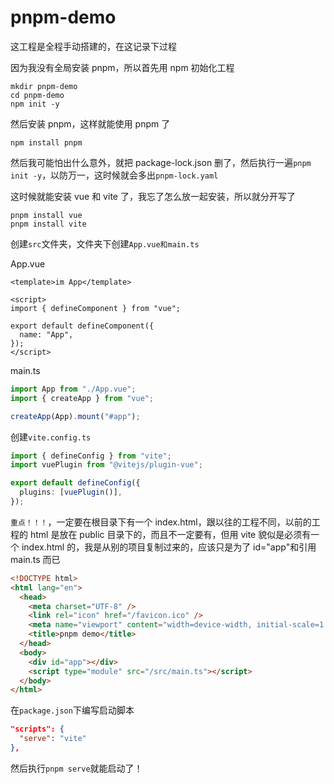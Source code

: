 # pnpm-demo

这工程是全程手动搭建的，在这记录下过程

因为我没有全局安装 pnpm，所以首先用 npm 初始化工程

```
mkdir pnpm-demo
cd pnpm-demo
npm init -y
```

然后安装 pnpm，这样就能使用 pnpm 了

```
npm install pnpm
```

然后我可能怕出什么意外，就把 package-lock.json 删了，然后执行一遍`pnpm init -y`，以防万一，这时候就会多出`pnpm-lock.yaml`

这时候就能安装 vue 和 vite 了，我忘了怎么放一起安装，所以就分开写了

```
pnpm install vue
pnpm install vite
```

创建`src`文件夹，文件夹下创建`App.vue和main.ts`

App.vue

```vue
<template>im App</template>

<script>
import { defineComponent } from "vue";

export default defineComponent({
  name: "App",
});
</script>
```

main.ts

```ts
import App from "./App.vue";
import { createApp } from "vue";

createApp(App).mount("#app");
```

创建`vite.config.ts`

```ts
import { defineConfig } from "vite";
import vuePlugin from "@vitejs/plugin-vue";

export default defineConfig({
  plugins: [vuePlugin()],
});
```

`重点！！！`，一定要在根目录下有一个 index.html，跟以往的工程不同，以前的工程的 html 是放在 public 目录下的，而且不一定要有，但用 vite 貌似是必须有一个 index.html 的，我是从别的项目复制过来的，应该只是为了 id="app"和引用 main.ts 而已

```html
<!DOCTYPE html>
<html lang="en">
  <head>
    <meta charset="UTF-8" />
    <link rel="icon" href="/favicon.ico" />
    <meta name="viewport" content="width=device-width, initial-scale=1.0" />
    <title>pnpm demo</title>
  </head>
  <body>
    <div id="app"></div>
    <script type="module" src="/src/main.ts"></script>
  </body>
</html>
```

在`package.json`下编写启动脚本

```json
"scripts": {
  "serve": "vite"
},
```

然后执行`pnpm serve`就能启动了！
